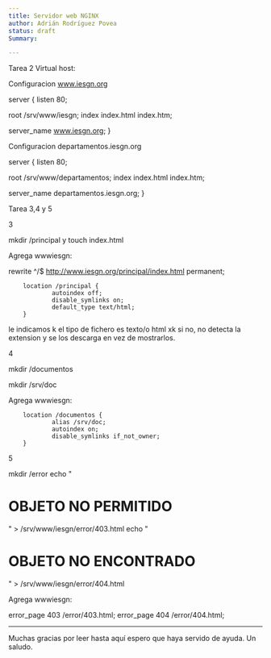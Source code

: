 ```yaml
---
title: Servidor web NGINX
author: Adrián Rodríguez Povea
status: draft
Summary: 

---
```


Tarea 2 Virtual host:

Configuracion www.iesgn.org 

server {
  listen 80;

  root /srv/www/iesgn;
  index index.html index.htm;

  server_name www.iesgn.org;
}


Configuracion departamentos.iesgn.org

server {
  listen 80;

  root /srv/www/departamentos;
  index index.html index.htm;

  server_name departamentos.iesgn.org;
}

Tarea 3,4 y 5

3


mkdir /principal y touch index.html

Agrega wwwiesgn:

rewrite ^/$ http://www.iesgn.org/principal/index.html permanent;

        location /principal {
                autoindex off;
                disable_symlinks on;
                default_type text/html;
        }

le indicamos k el tipo de fichero es texto/o html xk si no, no detecta la extension y se los descarga en vez de mostrarlos.

4

mkdir /documentos

mkdir /srv/doc

Agrega wwwiesgn:

        location /documentos {
                alias /srv/doc;
                autoindex on;
                disable_symlinks if_not_owner;
        }

5

mkdir /error
echo "<h1>OBJETO NO PERMITIDO</h1>" > /srv/www/iesgn/error/403.html
echo "<h1>OBJETO NO ENCONTRADO</h1>" > /srv/www/iesgn/error/404.html

Agrega wwwiesgn:

error_page 403 /error/403.html;
error_page 404 /error/404.html;




***

Muchas gracias por leer hasta aquí espero que haya servido de ayuda. Un saludo.    
